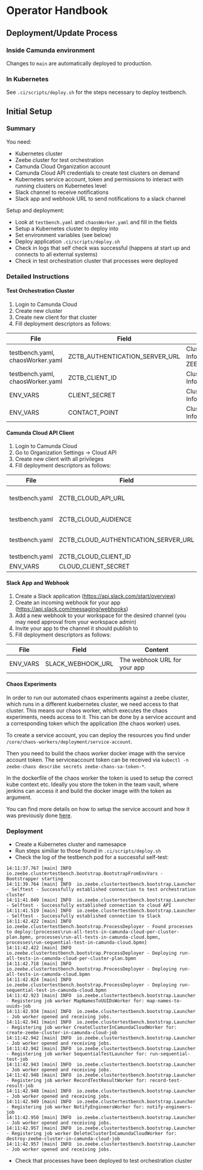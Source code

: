 # Operator Handbook

## Deployment/Update Process

### Inside Camunda environment

Changes to `main` are automatically deployed to production.

### In Kubernetes

See `.ci/scripts/deploy.sh` for the steps necessary to deploy testbench.

## Initial Setup

### Summary

You need:

- Kubernetes cluster
- Zeebe cluster for test orchestration
- Camunda Cloud Organization account
- Camunda Cloud API credentials to create test clusters on demand
- Kubernetes service account, token and permissions to interact with running clusters on Kubernetes
  level
- Slack channel to receive notifications
- Slack app and webhook URL to send notifications to a slack channel

Setup and deployment:

- Look at `testbench.yaml` and `chaosWorker.yaml` and fill in the fields
- Setup a Kubernetes cluster to deploy into
- Set environment variables (see below)
- Deploy application `.ci/scripts/deploy.sh`
- Check in logs that self check was successful (happens at start up and connects to all external
  systems)
- Check in test orchestration cluster that processes were deployed

### Detailed Instructions

#### Test Orchestration Cluster

1. Login to Camunda Cloud
2. Create new cluster
3. Create new client for that cluster
4. Fill deployment descriptors as follows:

|               File               |             Field              |                                  Content                                   |
|----------------------------------|--------------------------------|----------------------------------------------------------------------------|
| testbench.yaml, chaosWorker.yaml | ZCTB_AUTHENTICATION_SERVER_URL | Cluster Client -> Connection Information -> ZEEBE_AUTHORIZATION_SERVER_URL |
| testbench.yaml, chaosWorker.yaml | ZCTB_CLIENT_ID                 | Cluster Client -> Connection Information -> ZEEBE_CLIENT_ID                |
| ENV_VARS                         | CLIENT_SECRET                  | Cluster Client -> Connection Information -> ZEEBE_CLIENT_SECRET            |
| ENV_VARS                         | CONTACT_POINT                  | Cluster Client -> Connection Information -> ZEEBE_ADDRESS                  |

#### Camunda Cloud API Client

1. Login to Camunda Cloud
2. Go to Organization Settings -> Cloud API
3. Create new client with all privileges
4. Fill deployment descriptors as follows:

|      File      |                Field                 |                                             Content                                             |
|----------------|--------------------------------------|-------------------------------------------------------------------------------------------------|
| testbench.yaml | ZCTB_CLOUD_API_URL                   | Depends on the stage (e.g. `https://api.cloud.ultrawombat.com/` for integration stage)          |
| testbench.yaml | ZCTB_CLOUD_AUDIENCE                  | Depends on stage (e.g. `api.cloud.ultrawombat.com` for integration stage)                       |
| testbench.yaml | ZCTB_CLOUD_AUTHENTICATION_SERVER_URL | Depends on stage (e.g. `https://login.cloud.ultrawombat.com/oauth/token` for integration stage) |
| testbench.yaml | ZCTB_CLOUD_CLIENT_ID                 | Cloud API -> Client -> Client Id                                                                |
| ENV_VARS       | CLOUD_CLIENT_SECRET                  | Cloud API -> Client -> Client Secret                                                            |

#### Slack App and Webhook

1. Create a Slack application (https://api.slack.com/start/overview)
2. Create an incoming webhook for your app (https://api.slack.com/messaging/webhooks)
3. Add a new webhook to your workspace for the desired channel (you may need approval from your
   workspace admin)
4. Invite your app to the channel it should publish to
5. Fill deployment descriptors as follows:

|   File   |       Field       |           Content            |
|----------|-------------------|------------------------------|
| ENV_VARS | SLACK_WEBHOOK_URL | The webhook URL for your app |

#### Chaos Experiments

In order to run our automated chaos experiments against a zeebe cluster, which runs in a different
kuebernetes cluster, we need access to that cluster. This means our chaos worker, which executes the
chaos experiments, needs access to it. This can be done by a service account and a corresponding
token which the application (the chaos worker) uses.

To create a service account, you can deploy the resources you find
under `/core/chaos-workers/deployment/service-account`.

Then you need to build the chaos worker docker image with the service account token. The
serviceaccount token can be received
via `kubectl -n zeebe-chaos describe secrets zeebe-chaos-sa-token-*`.

In the dockerfile of the chaos worker the token is used to setup the correct kube context etc.
Ideally you store the token in the team vault, where jenkins can access it and build the docker
image with the token as argument.

You can find more details on how to setup the service account and how it was previously
done [here](https://github.com/zeebe-io/zeebe/issues/4361#issuecomment-681869448).

### Deployment

- Create a Kubernetes cluster and namesapce
- Run steps similiar to those found in `.ci/scripts/deploy.sh`
- Check the log of the testbench pod for a successful self-test:

```
14:11:37.767 [main] INFO  io.zeebe.clustertestbench.bootstrap.BootstrapFromEnvVars - Bootstrapper starting
14:11:39.764 [main] INFO  io.zeebe.clustertestbench.bootstrap.Launcher - Selftest - Successfully established connection to test orchestration cluster
14:11:41.049 [main] INFO  io.zeebe.clustertestbench.bootstrap.Launcher - Selftest - Successfully established connection to cloud API
14:11:41.519 [main] INFO  io.zeebe.clustertestbench.bootstrap.Launcher - Selftest - Successfully established connection to Slack
14:11:42.422 [main] INFO  io.zeebe.clustertestbench.bootstrap.ProcessDeployer - Found processes to deploy:[processes\run-all-tests-in-camunda-cloud-per-cluster-plan.bpmn, processes\run-all-tests-in-camunda-cloud.bpmn, processes\run-sequential-test-in-camunda-cloud.bpmn]
14:11:42.422 [main] INFO  io.zeebe.clustertestbench.bootstrap.ProcessDeployer - Deploying run-all-tests-in-camunda-cloud-per-cluster-plan.bpmn
14:11:42.718 [main] INFO  io.zeebe.clustertestbench.bootstrap.ProcessDeployer - Deploying run-all-tests-in-camunda-cloud.bpmn
14:11:42.824 [main] INFO  io.zeebe.clustertestbench.bootstrap.ProcessDeployer - Deploying run-sequential-test-in-camunda-cloud.bpmn
14:11:42.923 [main] INFO  io.zeebe.clustertestbench.bootstrap.Launcher - Registering job worker MapNamesToUUIDsWorker for: map-names-to-uuids-job
14:11:42.934 [main] INFO  io.zeebe.clustertestbench.bootstrap.Launcher - Job worker opened and receiving jobs.
14:11:42.941 [main] INFO  io.zeebe.clustertestbench.bootstrap.Launcher - Registering job worker CreateClusterInCamundaCloudWorker for: create-zeebe-cluster-in-camunda-cloud-job
14:11:42.942 [main] INFO  io.zeebe.clustertestbench.bootstrap.Launcher - Job worker opened and receiving jobs.
14:11:42.942 [main] INFO  io.zeebe.clustertestbench.bootstrap.Launcher - Registering job worker SequentialTestLauncher for: run-sequential-test-job
14:11:42.943 [main] INFO  io.zeebe.clustertestbench.bootstrap.Launcher - Job worker opened and receiving jobs.
14:11:42.948 [main] INFO  io.zeebe.clustertestbench.bootstrap.Launcher - Registering job worker RecordTestResultWorker for: record-test-result-job
14:11:42.948 [main] INFO  io.zeebe.clustertestbench.bootstrap.Launcher - Job worker opened and receiving jobs.
14:11:42.949 [main] INFO  io.zeebe.clustertestbench.bootstrap.Launcher - Registering job worker NotifyEngineersWorker for: notify-engineers-job
14:11:42.950 [main] INFO  io.zeebe.clustertestbench.bootstrap.Launcher - Job worker opened and receiving jobs.
14:11:42.957 [main] INFO  io.zeebe.clustertestbench.bootstrap.Launcher - Registering job worker DeleteClusterInCamundaCloudWorker for: destroy-zeebe-cluster-in-camunda-cloud-job
14:11:42.957 [main] INFO  io.zeebe.clustertestbench.bootstrap.Launcher - Job worker opened and receiving jobs.
```

- Check that processes have been deployed to test orchestration cluster

